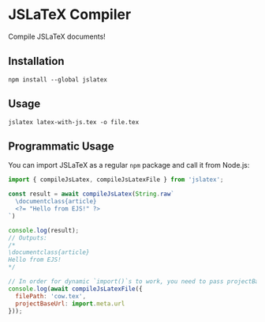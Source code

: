 # JSLaTeX Compiler

Compile JSLaTeX documents!

## Installation

```shell
npm install --global jslatex
```

## Usage

```shell
jslatex latex-with-js.tex -o file.tex
```

## Programmatic Usage

You can import JSLaTeX as a regular `npm` package and call it from Node.js:

```javascript
import { compileJsLatex, compileJsLatexFile } from 'jslatex';

const result = await compileJsLatex(String.raw`
  \documentclass{article}
  <?= "Hello from EJS!" ?>
`)

console.log(result);
// Outputs:
/*
\documentclass{article}
Hello from EJS!
*/

// In order for dynamic `import()`s to work, you need to pass projectBaseUrl:
console.log(await compileJsLatexFile({
  filePath: 'cow.tex',
  projectBaseUrl: import.meta.url
}));
```
